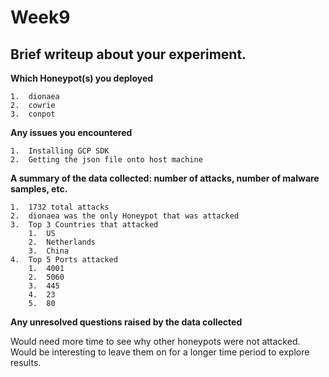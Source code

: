 # Week9
## Brief writeup about your experiment.

**Which Honeypot(s) you deployed**

    1.  dionaea
    2.  cowrie
    3.  conpot
    
**Any issues you encountered**

    1.  Installing GCP SDK
    2.  Getting the json file onto host machine
    
**A summary of the data collected: number of attacks, number of malware samples, etc.**

    1.  1732 total attacks
    2.  dionaea was the only Honeypot that was attacked
    3.  Top 3 Countries that attacked
        1.  US
        2.  Netherlands
        3.  China 
    4.  Top 5 Ports attacked 
        1.  4001
        2.  5060
        3.  445
        4.  23
        5.  80
    
**Any unresolved questions raised by the data collected**

Would need more time to see why other honeypots were not attacked.  Would be interesting to leave them on for a longer time period to explore results.  
